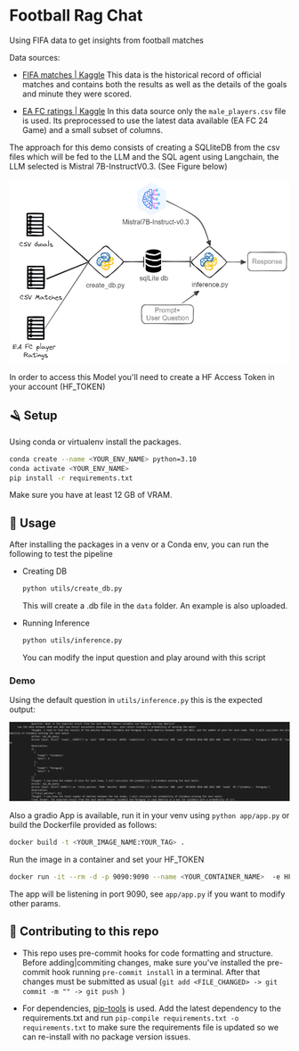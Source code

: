 # Football Rag Chat

Using FIFA data to get insights from football matches

Data sources: 
- [FIFA matches | Kaggle](https://www.kaggle.com/datasets/zeesolver/fifa-results?resource=download)
    This data is the historical record of official matches and contains both the results as well as the details of the goals and minute they were scored.

- [EA FC ratings | Kaggle](https://www.kaggle.com/datasets/stefanoleone992/ea-sports-fc-24-complete-player-dataset?select=male_players.csv)
    In this data source only the `male_players.csv` file is used. Its preprocessed to use the latest data available (EA FC 24 Game) and a small subset of columns.

The approach for this demo consists of creating a SQLliteDB from the csv files which will be fed to the LLM and the SQL agent using Langchain, the LLM selected is Mistral 7B-InstructV0.3. (See Figure below)

![img](./data/description.png)

In order to access this Model you'll need to create a HF Access Token in your account (HF_TOKEN)

## 🪒 Setup

Using conda or virtualenv install the packages.

```bash
conda create --name <YOUR_ENV_NAME> python=3.10
conda activate <YOUR_ENV_NAME>
pip install -r requirements.txt
```

Make sure you have at least 12 GB of VRAM.

## 🐍 Usage

After installing the packages in a venv or a Conda env, you can run the following to test the pipeline


- Creating DB
    ```bash
    python utils/create_db.py
    ```

    This will create a .db file in the `data` folder. An example is also uploaded. 

- Running Inference

    ```bash
    python utils/inference.py
    ```
    You can modify the input question and play around with this script

### Demo

Using the default question in `utils/inference.py` this is the expected output:

![img2](./data/demo.png)

Also a gradio App is available, run it in your venv using `python app/app.py` or build the Dockerfile provided as follows:

```bash
docker build -t <YOUR_IMAGE_NAME:YOUR_TAG> .
```

Run the image in a container and set your HF_TOKEN

```bash
docker run -it --rm -d -p 9090:9090 --name <YOUR_CONTAINER_NAME>  -e HF_TOKEN=<YOUR_HF_TOKEN> --gpus "0" --ipc=host --ulimit memlock=-1 <YOUR_IMAGE_NAME:YOUR_TAG>
```

The app will be listening in port 9090, see `app/app.py` if you want to modify other params.

## 🤿 Contributing to this repo

- This repo uses pre-commit hooks for code formatting and structure. Before adding|commiting changes, make sure you've installed the pre-commit hook running `pre-commit install` in a terminal. After that changes must be submitted as usual (`git add <FILE_CHANGED> -> git commit -m "" -> git push `)

- For dependencies, [pip-tools](https://github.com/jazzband/pip-tools) is used. Add the latest dependency to the requirements.txt and run  `pip-compile requirements.txt -o requirements.txt` to make sure the requirements file is updated so we can re-install with no package version issues.
